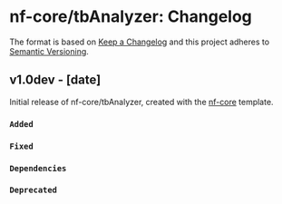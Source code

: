# nf-core/tbAnalyzer: Changelog

The format is based on [Keep a Changelog](https://keepachangelog.com/en/1.0.0/)
and this project adheres to [Semantic Versioning](https://semver.org/spec/v2.0.0.html).

## v1.0dev - [date]

Initial release of nf-core/tbAnalyzer, created with the [nf-core](https://nf-co.re/) template.

### `Added`

### `Fixed`

### `Dependencies`

### `Deprecated`
